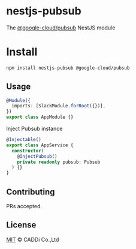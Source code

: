 # nestjs-pubsub

The [@google-cloud/pubsub](https://github.com/googleapis/nodejs-pubsub) NestJS module

# Install

```bash
npm install nestjs-pubsub @google-cloud/pubsub
```

## Usage

```typescript
@Module({
  imports: [SlackModule.forRoot({})],
})
export class AppModule {}
```

Inject Pubsub instance

```typescript
@Injectable()
export class AppService {
  constructor(
    @InjectPubsub()
    private readonly pubsub: Pubsub
  ) {}
}
```

## Contributing

PRs accepted.

## License

[MIT](https://github.com/caddijp/nestjs-pubsub/blob/master/LICENSE) © CADDi Co.,Ltd
